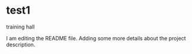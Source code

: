 # test1
training hall

I am editing the README file. Adding some more details about the project description.

